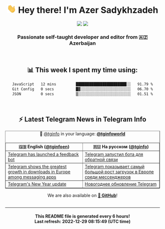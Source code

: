 <div align="center">
	<div>
		<h1>
      <img src="./assets/hi.gif" width="30px"> Hey there! I'm Azer Sadykhzadeh
    </h1>
    <img height="18" src="https://komarev.com/ghpvc/?username=sadykhzadeh&label=Views&color=2081c1&style=flat-square" />
		<a href="https://wakatime.com/@Azer"> <img height="18" src="https://wakatime.com/badge/user/f80ae27a-c328-426f-a381-bc84136e2dd6.svg" /> </a>
    <h3>
      Passionate self-taught developer and editor from 🇦🇿 Azerbaijan
    </h3>
  </div>
  <br>

<h2>📊 This week I spent my time using:</h2>

<!--START_SECTION:waka-->

```text
JavaScript   12 mins         ███████████████████████░░   91.79 %
Git Config   0 secs          █▓░░░░░░░░░░░░░░░░░░░░░░░   06.70 %
JSON         0 secs          ▒░░░░░░░░░░░░░░░░░░░░░░░░   01.51 %
```

<!--END_SECTION:waka-->

<br>

<h2>⚡️ Latest Telegram News in Telegram Info</h2>
  <table border>
		<tr>
			<th width="50%">🇬🇧 English (<a href="https://t.me/tginfoen">@tginfoen</a>)</th>
			<th>🇷🇺 На русском (<a href="https://t.me/tginfo">@tginfo</a>)</th>
		</tr>
		<caption>🚩 <a href="https://t.me/tginfo">@tginfo</a> in your language: <a href="https://t.me/tginfoworld"><b>@tginfoworld</b></a><caption/>
  <tr><td><a href="https://t.me/tginfoen/1568">Telegram has launched a feedback bot</a></td>
    <td><a href="https://t.me/tginfo/3541">Telegram запустил бота для обратной связи</a></td></tr><tr><td><a href="https://t.me/tginfoen/1566">Telegram shows the greatest growth in downloads in Europe among messaging apps</a></td>
    <td><a href="https://t.me/tginfo/3539">Telegram показывает самый большой рост загрузок в Европе среди мессенджеров</a></td></tr><tr><td><a href="https://t.me/tginfoen/1565">Telegram's New Year update</a></td>
    <td><a href="https://t.me/tginfo/3538">Новогоднее обновление Telegram</a></td></tr>
</table>
We are also available on <a href="https://github.com/tginfo"><b>🐙 GitHub</b></a>!
</div>

<br>
<hr>
<h4 align="center">This README file is generated <b>every 6 hours</b>!</br>Last refresh: <b>2022-12-29 08:15:49 (UTC time)</b></h4>
